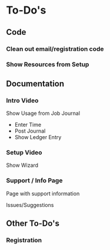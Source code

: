 # To-Do's

## Code

### Clean out email/registration code


### Show Resources from Setup



## Documentation

### Intro Video

Show Usage from Job Journal
- Enter Time
- Post Journal
- Show Ledger Entry

### Setup Video

Show Wizard

### Support / Info Page

Page with support information

Issues/Suggestions

## Other To-Do's

### Registration